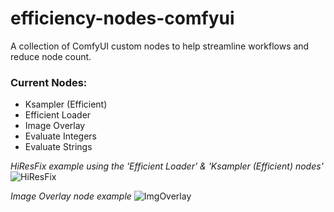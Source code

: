 # efficiency-nodes-comfyui
A collection of ComfyUI custom nodes to help streamline workflows and reduce node count.


### **Current Nodes:**
* Ksampler (Efficient)
* Efficient Loader
* Image Overlay
* Evaluate Integers
* Evaluate Strings


*HiResFix example using the 'Efficient Loader' & 'Ksampler (Efficient) nodes'*
![HiResFix](https://user-images.githubusercontent.com/112517630/230495296-1d6e9e5d-2b86-4c69-90c7-2ba797b13bf4.png)

*Image Overlay node example*
![ImgOverlay](https://user-images.githubusercontent.com/112517630/230495326-1c4482b8-f938-4bd7-8706-00c05babb8ec.png)
